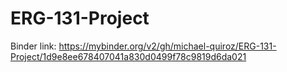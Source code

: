 # ERG-131-Project
Binder link: https://mybinder.org/v2/gh/michael-quiroz/ERG-131-Project/1d9e8ee678407041a830d0499f78c9819d6da021
